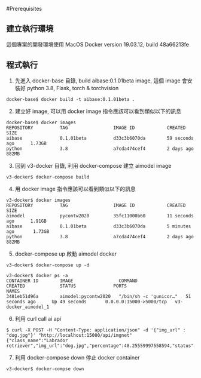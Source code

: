 #Prerequisites
## 建立執行環境
這個專案的開發環境使用 MacOS Docker version 19.03.12, build 48a66213fe

## 程式執行
1. 先進入 docker-base 目錄, build aibase:0.1.01beta image, 這個 image 會安裝好 python 3.8, Flask, torch &
torchvision
```shell script
docker-base$ docker build -t aibase:0.1.01beta .
```

2. 建立好 image, 可以用 docker image 指令應該可以看到類似以下的訊息
```shell script
docker-base$ docker images
REPOSITORY          TAG                 IMAGE ID            CREATED             SIZE
aibase              0.1.01beta          d33c3b6070da        59 seconds ago      1.73GB
python              3.8                 a7cda474cef4        2 days ago          882MB
```

3. 回到 v3-docker 目錄, 利用 docker-compose 建立 aimodel image
```shell script
v3-docker$ docker-compose build
```

4. 用 docker image 指令應該可以看到類似以下的訊息
```shell script
v3-docker$ docker images
REPOSITORY          TAG                 IMAGE ID            CREATED             SIZE
aimodel             pycontw2020         35fc11000b60        11 seconds ago      1.91GB
aibase              0.1.01beta          d33c3b6070da        5 minutes ago       1.73GB
python              3.8                 a7cda474cef4        2 days ago          882MB
```

5. docker-compose up 啟動 aimodel docker
```shell script
v3-docker$ docker-compose up -d
```
```shell script
v3-docker$ docker ps -a
CONTAINER ID        IMAGE                 COMMAND                  CREATED             STATUS              PORTS                     NAMES
3481eb51d96a        aimodel:pycontw2020   "/bin/sh -c 'gunicor…"   51 seconds ago      Up 49 seconds       0.0.0.0:15000->5000/tcp   v3-docker_aimodel_1
```

6. 利用 curl call ai api
```shell script
$ curl -X POST -H "Content-Type: application/json" -d '{"img_url" : "dog.jpg"}' "http://localhost:15000/api/imgnet"
{"class_name":"Labrador retriever","img_url":"dog.jpg","percentage":48.25559997558594,"status":"success","status_code":200}
```

7. 利用 docker-compose down 停止 docker container
```shell script
v3-docker$ docker-compse down
```